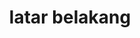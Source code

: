 ---
date:  ""
draft: false
title: "latar belakang"
short: "latar belakang"
thumb:
    image: "cover.jpg"
    anima: ""
    video: ""
layout: ""
weight: 14
lister: 3
format:
    media: "article"
    model: ""
    datum:
        data: ""
outcome:
    - prop: ""
      name: "Konseptual"
      icon: ""
      desc: "" 
    - prop: ""
      name: "Konseptual"
      icon: ""
      desc: "" 
    - prop: ""
      name: "Praktik"
      icon: ""
      desc: "" 
    - prop: ""
      name: "Praktik"
      icon: ""
      desc: "" 
require:
    - prop: ""
      name: ""
      icon: ""
      desc: ""
metadata:
    index: false
    thumb: "cover.jpg"
    group: []
    author: ["null"]
description: "Implementasi warna latar belakang dalam membentuk identitas visual dan meningkatkan kenyamanan."
---